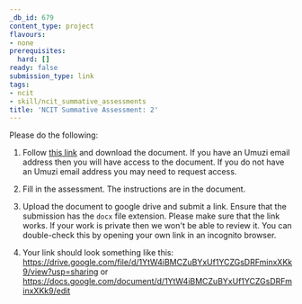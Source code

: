 ```yaml
---
_db_id: 679
content_type: project
flavours:
- none
prerequisites:
  hard: []
ready: false
submission_type: link
tags:
- ncit
- skill/ncit_summative_assessments
title: 'NCIT Summative Assessment: 2'
---
```


Please do the following:

1. Follow [this link](https://drive.google.com/file/d/1dcFkG4YNhoiujMOTbXT1jcXOc9vN_kYi/view?usp=sharing) and download the document. If you have an Umuzi email address then you will have access to the document. If you do not have an Umuzi email address you may need to request access.

2. Fill in the assessment. The instructions are in the document. 
   
3. Upload the document to google drive and submit a link. Ensure that the submission has the `docx` file extension. Please make sure that the link works. If your work is private then we won't be able to review it. You can double-check this by opening your own link in an incognito browser.  

4. Your link should look something like this:
https://drive.google.com/file/d/1YtW4iBMCZuBYxUf1YCZGsDRFminxXKk9/view?usp=sharing or https://docs.google.com/document/d/1YtW4iBMCZuBYxUf1YCZGsDRFminxXKk9/edit